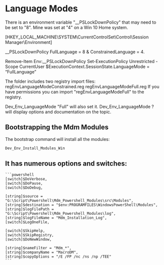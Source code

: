 # Language Modes

There is an environment variable "__PSLockDownPolicy" that may need to be set to "8". Mine was set at "4" on a Win 10 Home system.

[HKEY_LOCAL_MACHINE\SYSTEM\CurrentControlSet\Control\Session Manager\Environment]

__PSLockDownPolicy
FullLanguage = 8 & ConstrainedLanguage = 4.

Remove-Item Env:__PSLockDownPolicy
Set-ExecutionPolicy Unrestricted -Scope CurrentUser
$ExecutionContext.SessionState.LanguageMode = “FullLanguage”

The folder includes two registry import files:
    regEnvLanguageModeConstrained.reg
    regEnvLanguageModeFull.reg
If you have permissions you can import "regEnvLanguageModeFull" to the registry.

Dev_Env_LanguageMode "Full" will also set it.
Dev_Env_LanguageMode ? will display options and documentation on the topic.

## Bootstrapping the Mdm Modules

The bootstrap command will install all the modules:
```powershell
Dev_Env_Install_Modules_Win
```

## It has numerous options and switches:
    ```powershell
    [switch]$DoVerbose,
    [switch]$DoPause,
    [switch]$DoDebug,

    [string]$source = "G:\Script\Powershell\Mdm_Powershell_Modules\src\Modules",
    [string]$destination = "$env:PROGRAMFILES\WindowsPowerShell\Modules",
    [string]$logFilePath = "G:\Script\Powershell\Mdm_Powershell_Modules\log",
    [string]$logFileName = "Mdm_Installation_Log",
    [switch]$LogOneFile,

    [switch]$SkipHelp,
    [switch]$SkipRegistry,
    [switch]$DoNewWindow,

    [string]$nameFilter = "Mdm_*",
    [string]$companyName = "MacroDM",
    [string]$copyOptions = "/E /FP /nc /ns /np /TEE"
    ```
